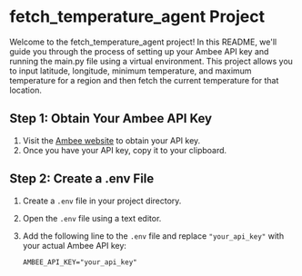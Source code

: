 # fetch_temperature_agent Project

Welcome to the fetch_temperature_agent project! In this README, we'll guide you through the process of setting up your Ambee API key and running the main.py file using a virtual environment. This project allows you to input latitude, longitude, minimum temperature, and maximum temperature for a region and then fetch the current temperature for that location.

## Step 1: Obtain Your Ambee API Key

1. Visit the [Ambee website](https://www.ambee.com/) to obtain your API key.
2. Once you have your API key, copy it to your clipboard.

## Step 2: Create a .env File

1. Create a `.env` file in your project directory.
2. Open the `.env` file using a text editor.
3. Add the following line to the `.env` file and replace `"your_api_key"` with your actual Ambee API key:

   ```dotenv
   AMBEE_API_KEY="your_api_key"


